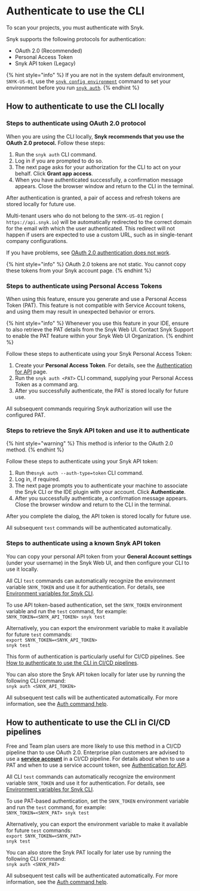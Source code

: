 # Authenticate to use the CLI

To scan your projects, you must authenticate with Snyk.&#x20;

Snyk supports the following protocols for authentication:

* OAuth 2.0 (Recommended)
* Personal Access Token
* Snyk API token (Legacy)

{% hint style="info" %}
If you are not in the system default environment, `SNYK-US-01`, use the [`snyk config environment`](../cli-ide-and-ci-cd-integrations/snyk-cli/commands/config-environment.md) command to set your environment before you run [`snyk auth`](../cli-ide-and-ci-cd-integrations/snyk-cli/commands/auth.md).
{% endhint %}

## How to authenticate to use the CLI locally

### Steps to authenticate using OAuth 2.0 protocol

When you are using the CLI locally, **Snyk recommends that you use the OAuth 2.0 protocol.**  Follow these steps:

1. Run the `snyk auth` CLI command.
2. Log in if you are prompted to do so.
3. The next page asks for your authorization for the CLI to act on your behalf. Click **Grant app access**.
4. When you have authenticated successfully, a confirmation message appears. Close the browser window and return to the CLI in the terminal.&#x20;

After authentication is granted, a pair of access and refresh tokens are stored locally for future use.&#x20;

Multi-tenant users who do not belong to the `SNYK-US-01` region ( `https://api.snyk.io`) will be automatically redirected to the correct domain for the email with which the user authenticated. This redirect will not happen if users are expected to use a custom URL, such as in single-tenant company configurations.

If you have problems, see [OAuth 2.0 authentication does not work](../cli-ide-and-ci-cd-integrations/snyk-ide-plugins-and-extensions/troubleshooting-ides/how-to-set-environment-variables-by-operating-system-os-for-ides-and-cli-1.md).

{% hint style="info" %}
OAuth 2.0 tokens are not static. You cannot copy these tokens from your Snyk account page.
{% endhint %}

### Steps to authenticate using Personal Access Tokens

When using this feature,  ensure you generate and use a Personal Access Token (PAT). This feature is not compatible with Service Account tokens, and using them may result in unexpected behavior or errors.

{% hint style="info" %}
Whenever you use this feature in your IDE, ensure to also retrieve the PAT details from the Snyk Web UI. Contact Snyk Support to enable the PAT feature within your Snyk Web UI Organization.&#x20;
{% endhint %}

Follow these steps to authenticate using your Snyk Personal Access Token:

1. Create your **Personal Access** **Token**. For details, see the [Authentication for API](../snyk-api/authentication-for-api/) page.&#x20;
2. Run the `snyk auth <PAT>` CLI command, supplying your Personal Access Token as a command arg.
3. After you successfully authenticate, the PAT is stored locally for future use.&#x20;

All subsequent commands requiring Snyk authorization will use the configured PAT.

### Steps to retrieve the Snyk API token and use it to authenticate

{% hint style="warning" %}
This method is inferior to the OAuth 2.0 method.
{% endhint %}

Follow these steps to authenticate using your Snyk API token:

1. Run the`snyk auth --auth-type=token` CLI command.
2. Log in, if required.
3. The next page prompts you to authenticate your machine to associate the Snyk CLI or the IDE plugin with your account. Click **Authenticate**.
4. After you successfully authenticate, a confirmation message appears. Close the browser window and return to the CLI in the terminal.&#x20;

After you complete the dialog, the API token is stored locally for future use.&#x20;

All subsequent `test` commands will be authenticated automatically.&#x20;

### Steps to authenticate using a known Snyk API token

You can copy your personal API token from your **General Account settings** (under your username) in the Snyk Web UI, and then configure your CLI to use it locally.

All CLI `test` commands can automatically recognize the environment variable `SNYK_TOKEN` and use it for authentication. For details, see [Environment variables for Snyk CLI](../cli-ide-and-ci-cd-integrations/snyk-cli/configure-the-snyk-cli/environment-variables-for-snyk-cli.md).

To use API token-based authentication, set the `SNYK_TOKEN` environment variable and run the `test` command, for example:\
`SNYK_TOKEN=<SNYK_API_TOKEN> snyk test`

Alternatively, you can export the environment variable to make it available for future `test` commands:\
`export SNYK_TOKEN=<SNYK_API_TOKEN>`\
`snyk test`

This form of authentication is particularly useful for CI/CD pipelines. See [How to authenticate to use the CLI in CI/CD pipelines](authenticate-to-use-the-cli.md#how-to-authenticate-to-use-the-cli-in-ci-cd-pipelines).

You can also store the Snyk API token locally for later use by running the following CLI command:\
`snyk auth <SNYK_API_TOKEN>`

All subsequent test calls will be authenticated automatically.  For more information, see the [Auth command help](../cli-ide-and-ci-cd-integrations/snyk-cli/commands/auth.md).

## How to authenticate to use the CLI in CI/CD pipelines

Free and Team plan users are more likely to use this method in a CI/CD pipeline than to use OAuth 2.0. Enterprise plan customers are advised to use a [**service account**](../enterprise-setup/service-accounts/) in a CI/CD pipeline. For details about when to use a PAT and when to use a service account token, see [Authentication for API](../snyk-api/authentication-for-api/).

All CLI `test` commands can automatically recognize the environment variable `SNYK_TOKEN` and use it for authentication. For details, see [Environment variables for Snyk CLI](../cli-ide-and-ci-cd-integrations/snyk-cli/configure-the-snyk-cli/environment-variables-for-snyk-cli.md).

To use PAT-based authentication, set the `SNYK_TOKEN` environment variable and run the `test` command, for example:\
`SNYK_TOKEN=<SNYK_PAT> snyk test`

Alternatively, you can export the environment variable to make it available for future `test` commands:\
`export SNYK_TOKEN=<SNYK_PAT>`\
`snyk test`

You can also store the Snyk PAT locally for later use by running the following CLI command:\
`snyk auth <SNYK_PAT>`

All subsequent test calls will be authenticated automatically. For more information, see the [Auth command help](../cli-ide-and-ci-cd-integrations/snyk-cli/commands/auth.md).

